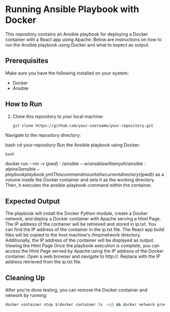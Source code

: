 # Running Ansible Playbook with Docker

This repository contains an Ansible playbook for deploying a Docker container with a React app using Apache. Below are instructions on how to run the Ansible playbook using Docker and what to expect as output.

## Prerequisites

Make sure you have the following installed on your system:

- Docker
- Ansible

## How to Run

1. Clone this repository to your local machine:

   ```bash
   git clone https://github.com/your-username/your-repository.git
Navigate to the repository directory:

   bash
   cd your-repository
Run the Ansible playbook using Docker:

    bash
docker run --rm -v $(pwd):/ansible -w /ansible williamyeh/ansible:alpine3 ansible-playbook playbook.yml
This command mounts the current directory ($(pwd)) as a volume inside the Docker container and sets it as the working directory. Then, it executes the ansible-playbook command within the container.

## Expected Output
The playbook will install the Docker Python module, create a Docker network, and deploy a Docker container with Apache serving a Html Page.
The IP address of the container will be retrieved and stored in ip.txt.
You can find the IP address of the container in the ip.txt file.
The React app build files will be copied to the host machine's /tmp/network directory.
Additionally, the IP address of the container will be displayed as output.
Viewing the Html Page
Once the playbook execution is complete, you can access the Html Page served by Apache using the IP address of the Docker container. Open a web browser and navigate to http://<container-ip>. Replace <container-ip> with the IP address retrieved from the ip.txt file.

## Cleaning Up
After you're done testing, you can remove the Docker container and network by running:

 ```bash
docker container stop $(docker container ls -aq) && docker network prune -f